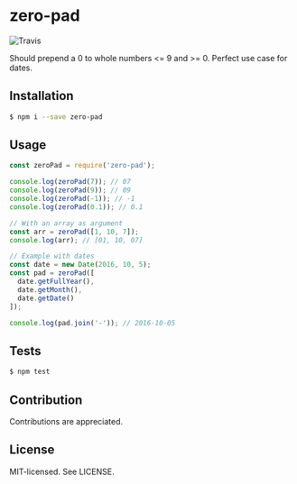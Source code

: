 zero-pad
======
![Travis](https://travis-ci.org/bjarneo/zero-pad.svg?branch=master)

Should prepend a 0 to whole numbers <= 9 and >= 0. Perfect use case for dates.

Installation
------
```bash
$ npm i --save zero-pad
```

Usage
------
```js
const zeroPad = require('zero-pad');

console.log(zeroPad(7)); // 07
console.log(zeroPad(9)); // 09
console.log(zeroPad(-1)); // -1
console.log(zeroPad(0.1)); // 0.1

// With an array as argument
const arr = zeroPad([1, 10, 7]);
console.log(arr); // [01, 10, 07]

// Example with dates
const date = new Date(2016, 10, 5);
const pad = zeroPad([
  date.getFullYear(),
  date.getMonth(),
  date.getDate()
]);

console.log(pad.join('-')); // 2016-10-05
```

Tests
------
```bash
$ npm test
```

Contribution
------
Contributions are appreciated.

License
------
MIT-licensed. See LICENSE.
